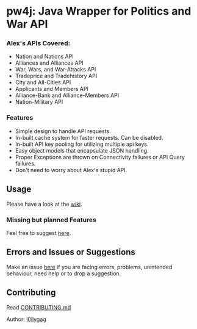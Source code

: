 # pw4j: Java Wrapper for Politics and War API
### Alex's APIs Covered:
- Nation and Nations API
- Alliances and Alliances API
- War, Wars, and War-Attacks API
- Tradeprice and Tradehistory API
- City and All-Cities API
- Applicants and Members API
- Alliance-Bank and Alliance-Members API
- Nation-Military API

### Features
- Simple design to handle API requests.
- In-built cache system for faster requests. Can be disabled.
- In-built API key pooling for utilizing multiple api keys.
- Easy object models that encapsulate JSON handling.
- Proper Exceptions are thrown on Connectivity failures or API Query failures.
- Don't need to worry about Alex's stupid API.

## Usage

Please have a look at the [wiki](https://github.com/Adorable-SkullMaster/pw4j/wiki).

### Missing but planned Features
Feel free to suggest [here](https://github.com/Adorable-SkullMaster/pw4j/issues).

## Errors and Issues or Suggestions
Make an issue [here](https://github.com/Adorable-SkullMaster/pw4j/issues) if you are facing errors, problems, unintended behaviour, need help or to drop a suggestion.

## Contributing
Read [CONTRIBUTING.md](CONTRIBUTING.md)

Author: [l0llygag](https://github.com/l0llygag)
